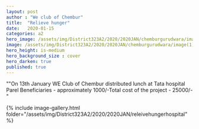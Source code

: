 ```yaml
---
layout: post
author : "We club of Chembur"
title:  "Relieve hunger"
date:   2020-01-15
categories: a2
hero_image: /assets/img/District323A2/2020/2020JAN/chemburgurudwara/image.png
image: /assets/img/District323A2/2020/2020JAN/chemburgurudwara/image(1).png
hero_height: is-medium
hero_background_size : cover
hero_darken: true
published: true
---
```


""On 13th January WE Club of Chembur distributed lunch at Tata hospital Parel 
Beneficiaries - approximately 1000/-Total cost of the project  - 25000/-"

{% include image-gallery.html folder="/assets/img/District323A2/2020/2020JAN/releivehungerhospital" %}